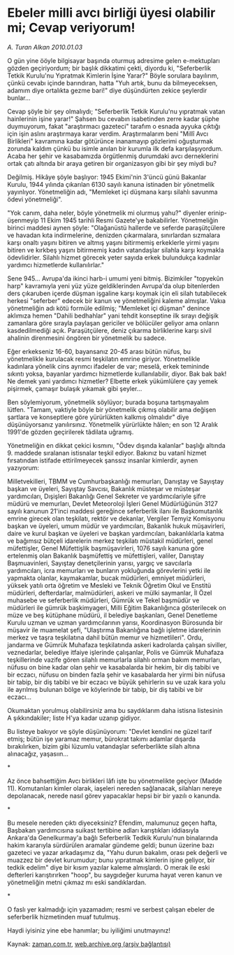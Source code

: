 # Ebeler milli avcı birliği üyesi olabilir mi; Cevap veriyorum!

*A. Turan Alkan 2010.01.03*

<tr><td class="metin" colspan="2" style="padding-top: 20px; padding-left: 5px; ">O gün yine ööyle bilgisayar başında oturmuş adresime gelen e-mektupları gözden geçiriyordum; bir başlık dikkatimi çekti, diyordu ki, "Seferberlik Tetkik Kurulu'nu Yıpratmak Kimlerin İşine Yarar?" Böyle sorulara bayılırım, çünkü cevabı içinde barındıran, hatta "Yuh artık, bunu da bilmeyeceksen, adamım diye ortalıkta gezme bari!" diye düşündürten zekice şeylerdir bunlar...</td></tr><tr><td class="metin" colspan="2" style="padding-top: 20px; padding-left: 5px; "><p> Cevap şöyle bir şey olmalıydı; "Seferberlik Tetkik Kurulu'nu yıpratmak vatan hainlerinin işine yarar!" Şahsen bu cevabın isabetinden zerre kadar şüphe duymuyorum, fakat "araştırmacı gazeteci" tarafım o esnada ayyuka çıktığı için işin aslını araştırmaya karar verdim. Araştırmalarım beni "Millî Avcı Birlikleri" kavramına kadar götürünce inanamayıp gözlerimi oğuşturmak zorunda kaldım çünkü bu isimle anılan bir kurumla ilk defa karşılaşıyordum. Acaba her şehir ve kasabamızda örgütlenmiş durumdaki avcı derneklerini ortak çatı altında bir araya getiren bir organizasyon gibi bir şey miydi bu?
<p> Değilmiş. Hikâye şöyle başlıyor: 1945 Ekimi'nin 3'üncü günü Bakanlar Kurulu, 1944 yılında çıkarılan 6130 sayılı kanuna istinaden bir yönetmelik yayınlıyor. Yönetmeliğin adı, "Memleket içi düşmana karşı silahlı savunma ödevi yönetmeliği".
<p> "Yok canım, daha neler, böyle yönetmelik mi olurmuş yahu?" diyenler erinip-üşenmeyip 11 Ekim 1945 tarihli Resmi Gazete'ye bakabilirler. Yönetmeliğin birinci maddesi aynen şöyle: "Olağanüstü hallerde ve seferde paraşütçülere ve havadan kıta indirmelerine, denizden çıkarmalara, sınırlardan sızmalara karşı onaltı yaşını bitiren ve altmış yaşını bitirmemiş erkeklerle yirmi yaşını bitiren ve kırkbeş yaşını bitirmemiş kadın vatandaşlar silahla karşı koymakla ödevlidirler. Silahlı hizmet görecek yeter sayıda erkek bulundukça kadınlar yardımcı hizmetlerde kullanılırlar."
<p> Sene 945... Avrupa'da ikinci harb-i umumi yeni bitmiş. Bizimkiler "topyekûn harp" kavramıyla yeni yüz yüze geldiklerinden Avrupa'da olup bitenlerden ders çıkaruben içerde düşman işgaline karşı koymak için eli silah tutabilecek herkesi "seferber" edecek bir kanun ve yönetmeliğini kaleme almışlar. Vakıa yönetmeliğin adı kötü formüle edilmiş; "Memleket içi düşman" denince aklımıza hemen "Dahili bedhahlar" yani tehdit konseptine ilk sırayı değişik zamanlara göre sırayla paylaşan gericiler ve bölücüler geliyor ama onların kasdedilmediği açık. Paraşütçülere, deniz çıkarma birliklerine karşı sivil ahalinin direnmesini öngören bir yönetmelik bu sadece.
<p> Eğer erkekseniz 16-60, bayansanız 20-45 arası bütün nüfus, bu yönetmelikle kurulacak resmi teşkilatın emrine giriyor. Yönetmelikle kadınlara yönelik cins ayrımcı ifadeler de var; meselâ, erkek temininde sıkıntı yoksa, bayanlar yardımcı hizmetlerde kullanılabilir, diyor. Bak bak bak! Ne demek yani yardımcı hizmetler? Elbette erkek yükümlülere çay yemek pişirmek, çamaşır bulaşık yıkamak gibi şeyler...
<p> Ben söylemiyorum, yönetmelik söylüyor; burada boşuna tartışmayalım lütfen. "Tamam, vaktiyle böyle bir yönetmelik çıkmış olabilir ama değişen şartlara ve konseptlere göre yürürlükten kalkmış olmalıdır" diye düşünüyorsanız yanılırsınız. Yönetmelik yürürlükte hâlen; en son 12 Aralık 1991'de gözden geçirilerek tâdilata uğramış.
<p> Yönetmeliğin en dikkat çekici kısmını, "Ödev dışında kalanlar" başlığı altında 9. maddede sıralanan istisnalar teşkil ediyor. Bakınız bu vatanî hizmet fırsatından istifade ettirilmeyecek şanssız insanlar kimlerdir, aynen yazıyorum:
<p> Milletvekilleri, TBMM ve Cumhurbaşkanlığı memurları, Danıştay ve Sayıştay başkan ve üyeleri, Sayıştay Savcısı, Bakanlık müsteşar ve müsteşar yardımcıları, Dışişleri Bakanlığı Genel Sekreter ve yardımcılariyle şifre müdürü ve memurları, Devlet Meteoroloji İşleri Genel Müdürlüğünün 3127 sayılı kanunun 21'inci maddesi gereğince seferberlik ilanı ile Başkomutanlık emrine girecek olan teşkilatı, rektör ve dekanlar, Vergiler Temyiz Komisyonu başkan ve üyeleri, umum müdür ve yardımcıları, Bakanlık hukuk müşavirleri, daire ve kurul başkan ve üyeleri ve başkan yardımcıları, bakanlıklarla katma ve bağımsız bütçeli idarelerin merkez teşkilatı müstakil müdürleri, genel müfettişler, Genel Müfettişlik başmüşavirleri, 1076 sayılı kanuna göre ertelenmiş olan Bakanlık başmüfettiş ve müfettişleri, valiler, Danıştay Başmuavinleri, Sayıştay denetçilerinin yarısı, yargıç ve savcılarla yardımcıları, icra memurları ve bunların yokluğunda görevlerini yetki ile yapmakta olanlar, kaymakamlar, bucak müdürleri, emniyet müdürleri, yüksek yatılı orta öğretim ve Mesleki ve Teknik Öğretim Okul ve Enstitü müdürleri, defterdarlar, malmüdürleri, askeri ve mülki saymanlar, İl Özel muhasebe ve seferberlik müdürleri, Gümrük ve Tekel başmüdür ve müdürleri ile gümrük başkimyageri, Milli Eğitim Bakanlığınca gösterilecek on müze ve beş kütüphane müdürü, il belediye başkanları, Genel Denetleme Kurulu uzman ve uzman yardımcılarının yarısı, Koordinasyon Bürosunda bir müşavir ile muamelat şefi, "Ulaştırma Bakanlığına bağlı işletme idarelerinin merkez ve taşra teşkilatına dahil bütün memur ve hizmetlileri". Ordu, jandarma ve Gümrük Muhafaza teşkilatında askeri kadrolarda çalışan siviller, veznedarlar, belediye itfaiye işlerinde çalışanlar, Polis ve Gümrük Muhafaza teşkillerinde vazife gören silahlı memurlarla silahlı orman bakım memurları, nüfusu on bine kadar olan şehir ve kasabalarda bir hekim, bir diş tabibi ve bir eczacı, nüfusu on binden fazla şehir ve kasabalarda her yirmi bin nüfusa bir tabip, bir diş tabibi ve bir eczacı ve büyük şehirlerin su ve uzak kara yolu ile ayrılmış bulunan bölge ve köylerinde bir tabip, bir diş tabibi ve bir eczacı...
<p> Okumaktan yorulmuş olabilirsiniz ama bu saydıklarım daha istisna listesinin A şıkkındakiler; liste H'ya kadar uzanıp gidiyor.
<p> Bu listeye bakıyor ve şöyle düşünüyorum: "Devlet kendini ne güzel tarif etmiş; bütün işe yaramaz memur, bürokrat takımı adamlar dışarda bırakılırken, bizim gibi lüzumlu vatandaşlar seferberlikte silah altına alınacağız, yaşasıın...
<p> *
<p> Az önce bahsettiğim Avcı birlikleri lâfı işte bu yönetmelikte geçiyor (Madde 11). Komutanları kimler olarak, iaşeleri nereden sağlanacak, silahları nereye depolanacak, nerede nasıl görev yapacaklar hepsi bir bir yazılı o kanunda.
<p> *
<p> Bu mesele nereden çıktı diyeceksiniz? Efendim, malumunuz geçen hafta, Başbakan yardımcısına suikast tertibine adları karıştıkları iddiasıyla Ankara'da Genelkurmay'a bağlı Seferberlik Tedkik Kurulu'nun binalarında hakim kararıyla sürdürülen aramalar gündeme geldi; bunun üzerine bazı gazeteci ve yazar arkadaşımız da, "Yahu durun bakalım, orası pek değerli ve muazzez bir devlet kurumudur; bunu yıpratmak kimlerin işine geliyor, bir tedkik edelim" diye bir kısım yazılar kaleme almışlardı. O merak ile eski defterleri karıştırırken "hoop", bu saygıdeğer kuruma hayat veren kanun ve yönetmeliğin metni çıkmaz mı eski sandıklardan.
<p> *
<p> O faslı yer kalmadığı için yazamadım; resmi ve serbest çalışan ebeler de seferberlik hizmetinden muaf tutulmuş.
<p> Haydi iyisiniz yine ebe hanımlar; bu iyiliğimi unutmayınız!<br/></p></p></p></p></p></p></p></p></p></p></p></p></p></p></p></p></p></td></tr>

Kaynak: [zaman.com.tr](http://zaman.com.tr/yazar.do?yazino=935297), [web.archive.org (arşiv bağlantısı)](http://web.archive.org/web/20100117023254/http://www.zaman.com.tr:80/yazar.do?yazino=935297)
